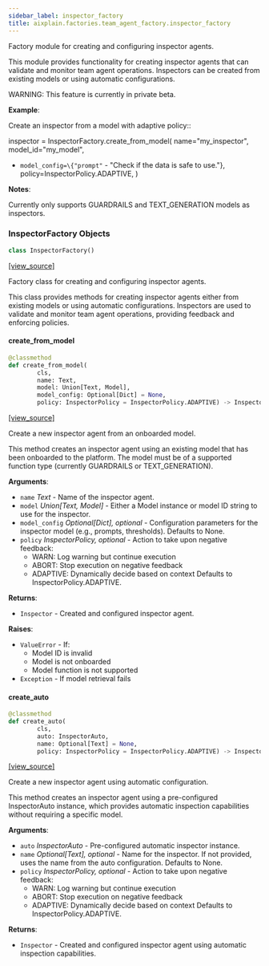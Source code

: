 ```yaml
---
sidebar_label: inspector_factory
title: aixplain.factories.team_agent_factory.inspector_factory
---
```


Factory module for creating and configuring inspector agents.

This module provides functionality for creating inspector agents that can validate
and monitor team agent operations. Inspectors can be created from existing models
or using automatic configurations.

WARNING: This feature is currently in private beta.

**Example**:

  Create an inspector from a model with adaptive policy::
  
  inspector = InspectorFactory.create_from_model(
  name=&quot;my_inspector&quot;,
  model_id=&quot;my_model&quot;,
- `model_config=\{"prompt"` - &quot;Check if the data is safe to use.&quot;},
  policy=InspectorPolicy.ADAPTIVE,
  )
  

**Notes**:

  Currently only supports GUARDRAILS and TEXT_GENERATION models as inspectors.

### InspectorFactory Objects

```python
class InspectorFactory()
```

[[view_source]](https://github.com/aixplain/aiXplain/blob/main/aixplain/factories/team_agent_factory/inspector_factory.py#L39)

Factory class for creating and configuring inspector agents.

This class provides methods for creating inspector agents either from existing
models or using automatic configurations. Inspectors are used to validate and
monitor team agent operations, providing feedback and enforcing policies.

#### create\_from\_model

```python
@classmethod
def create_from_model(
        cls,
        name: Text,
        model: Union[Text, Model],
        model_config: Optional[Dict] = None,
        policy: InspectorPolicy = InspectorPolicy.ADAPTIVE) -> Inspector
```

[[view_source]](https://github.com/aixplain/aiXplain/blob/main/aixplain/factories/team_agent_factory/inspector_factory.py#L48)

Create a new inspector agent from an onboarded model.

This method creates an inspector agent using an existing model that has been
onboarded to the platform. The model must be of a supported function type
(currently GUARDRAILS or TEXT_GENERATION).

**Arguments**:

- `name` _Text_ - Name of the inspector agent.
- `model` _Union[Text, Model]_ - Either a Model instance or model ID string
  to use for the inspector.
- `model_config` _Optional[Dict], optional_ - Configuration parameters for
  the inspector model (e.g., prompts, thresholds). Defaults to None.
- `policy` _InspectorPolicy, optional_ - Action to take upon negative feedback:
  - WARN: Log warning but continue execution
  - ABORT: Stop execution on negative feedback
  - ADAPTIVE: Dynamically decide based on context
  Defaults to InspectorPolicy.ADAPTIVE.
  

**Returns**:

- `Inspector` - Created and configured inspector agent.
  

**Raises**:

- `ValueError` - If:
  - Model ID is invalid
  - Model is not onboarded
  - Model function is not supported
- `Exception` - If model retrieval fails

#### create\_auto

```python
@classmethod
def create_auto(
        cls,
        auto: InspectorAuto,
        name: Optional[Text] = None,
        policy: InspectorPolicy = InspectorPolicy.ADAPTIVE) -> Inspector
```

[[view_source]](https://github.com/aixplain/aiXplain/blob/main/aixplain/factories/team_agent_factory/inspector_factory.py#L125)

Create a new inspector agent using automatic configuration.

This method creates an inspector agent using a pre-configured InspectorAuto
instance, which provides automatic inspection capabilities without requiring
a specific model.

**Arguments**:

- `auto` _InspectorAuto_ - Pre-configured automatic inspector instance.
- `name` _Optional[Text], optional_ - Name for the inspector. If not provided,
  uses the name from the auto configuration. Defaults to None.
- `policy` _InspectorPolicy, optional_ - Action to take upon negative feedback:
  - WARN: Log warning but continue execution
  - ABORT: Stop execution on negative feedback
  - ADAPTIVE: Dynamically decide based on context
  Defaults to InspectorPolicy.ADAPTIVE.
  

**Returns**:

- `Inspector` - Created and configured inspector agent using automatic
  inspection capabilities.

